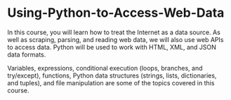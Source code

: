 # Using-Python-to-Access-Web-Data
In this course, you will learn how to treat the Internet as a data source.  As well as scraping, parsing, and reading web data, we will also use web APIs to access data.  Python will be used to work with HTML, XML, and JSON data formats.


Variables, expressions, conditional execution (loops, branches, and try/except), functions, Python data structures (strings, lists, dictionaries, and tuples), and file manipulation are some of the topics covered in this course. 
